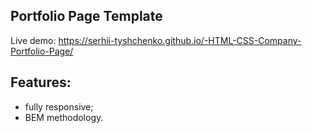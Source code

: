 ## Portfolio Page Template

Live demo: https://serhii-tyshchenko.github.io/-HTML-CSS-Company-Portfolio-Page/

## Features:

- fully responsive;
- BEM methodology.


